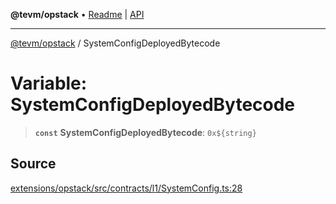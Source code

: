 **@tevm/opstack** • [Readme](../README.md) \| [API](../globals.md)

***

[@tevm/opstack](../README.md) / SystemConfigDeployedBytecode

# Variable: SystemConfigDeployedBytecode

> **`const`** **SystemConfigDeployedBytecode**: ```0x${string}```

## Source

[extensions/opstack/src/contracts/l1/SystemConfig.ts:28](https://github.com/evmts/tevm-monorepo/blob/main/extensions/opstack/src/contracts/l1/SystemConfig.ts#L28)
